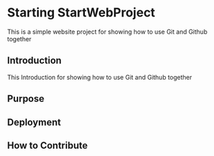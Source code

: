 # Starting StartWebProject
This is a simple website project  for showing
how to use Git and Github together

## Introduction

This Introduction   for showing
how to use Git and Github together


## Purpose

## Deployment

## How to Contribute

